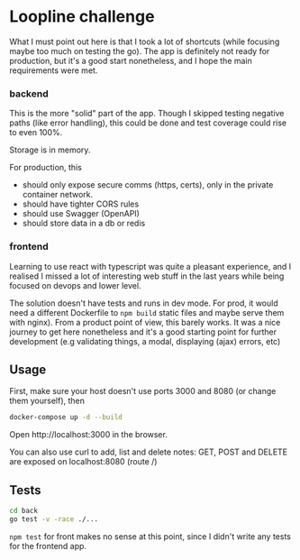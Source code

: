 # Loopline challenge

What I must point out here is that I took a lot of shortcuts (while focusing maybe too much on testing the go).
The app is definitely not ready for production, but it's a good start nonetheless, and I hope the main requirements were met.

### backend
This is the more "solid" part of the app. 
Though I skipped testing negative paths (like error handling), this could be done and test coverage could rise to even 100%.

Storage is in memory.

For production, this 
* should only expose secure comms (https, certs), only in the private container network.
* should have tighter CORS rules
* should use Swagger (OpenAPI)
* should store data in a db or redis

### frontend
Learning to use react with typescript was quite a pleasant experience, and I realised I
missed a lot of interesting web stuff in the last years while being focused on devops and lower level.

The solution doesn't have tests and runs in dev mode. 
For prod, it would need a different Dockerfile to `npm build` static files and maybe serve them with nginx).
From a product point of view, this barely works. It was a nice journey to get here nonetheless
and it's a good starting point for further development (e.g validating things, a modal, displaying (ajax) errors, etc)

## Usage

First, make sure your host doesn't use ports 3000 and 8080 (or change them yourself), then
```bash
docker-compose up -d --build
```
Open http://localhost:3000 in the browser.

You can also use curl to add, list and delete notes: GET, POST and DELETE are exposed on localhost:8080 (route /)

## Tests

```bash
cd back
go test -v -race ./...
```

`npm test` for front makes no sense at this point, since I didn't write any tests for the frontend app.

